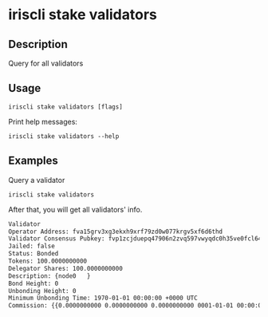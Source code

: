 # iriscli stake validators

## Description

Query for all validators

## Usage

```
iriscli stake validators [flags]
```
Print help messages:
```
iriscli stake validators --help
```

## Examples

Query a validator
```
iriscli stake validators
```

After that, you will get all validators' info.

```txt
Validator
Operator Address: fva15grv3xg3ekxh9xrf79zd0w077krgv5xf6d6thd
Validator Consensus Pubkey: fvp1zcjduepq47906n2zvq597vwyqdc0h35ve0fcl64hwqs9xw5fg67zj4g658aqyuhepj
Jailed: false
Status: Bonded
Tokens: 100.0000000000
Delegator Shares: 100.0000000000
Description: {node0   }
Bond Height: 0
Unbonding Height: 0
Minimum Unbonding Time: 1970-01-01 00:00:00 +0000 UTC
Commission: {{0.0000000000 0.0000000000 0.0000000000 0001-01-01 00:00:00 +0000 UTC}}
```
